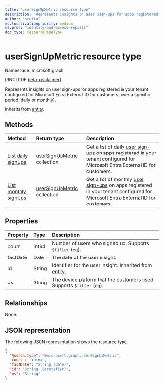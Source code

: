 ```yaml
---
title: "userSignUpMetric resource type"
description: "Represents insights on user sign-ups for apps registered in your tenant configured for Microsoft Entra External ID for customers, over a specific period (daily or monthly)."
author: "srutto"
ms.localizationpriority: medium
ms.prod: "identity-and-access-reports"
doc_type: resourcePageType
---
```


# userSignUpMetric resource type

Namespace: microsoft.graph

[!INCLUDE [beta-disclaimer](../../includes/beta-disclaimer.md)]

Represents insights on user sign-ups for apps registered in your tenant configured for Microsoft Entra External ID for customers, over a specific period (daily or monthly).

Inherits from [entity](../resources/entity.md).

## Methods
|Method|Return type|Description|
|:---|:---|:---|
|[List daily signUps](../api/dailyuserinsightmetricsroot-list-signups.md)|[userSignUpMetric](../resources/usersignupmetric.md) collection|Get a list of daily [user sign-ups](../resources/usersignupmetric.md) on apps registered in your tenant configured for Microsoft Entra External ID for customers.|
|[List monthly signUps](../api/monthlyuserinsightmetricsroot-list-signups.md)|[userSignUpMetric](../resources/usersignupmetric.md) collection|Get a list of monthly [user sign-ups](../resources/usersignupmetric.md) on apps registered in your tenant configured for Microsoft Entra External ID for customers.|

## Properties
|Property|Type|Description|
|:---|:---|:---|
|count|Int64|Number of users who signed up. Supports `$filter` (`eq`).|
|factDate|Date|The date of the user insight.|
|id|String|Identifier for the user insight. Inherited from [entity](../resources/entity.md).|
|os|String|The device plaform that the customers used. Supports `$filter` (`eq`).|

## Relationships
None.

## JSON representation
The following JSON representation shows the resource type.
<!-- {
  "blockType": "resource",
  "keyProperty": "id",
  "@odata.type": "microsoft.graph.userSignUpMetric",
  "openType": false
}
-->
``` json
{
  "@odata.type": "#microsoft.graph.userSignUpMetric",
  "count": "Int64",  
  "factDate": "String (date)",
  "id": "String (identifier)",
  "os": "String"
}
```
